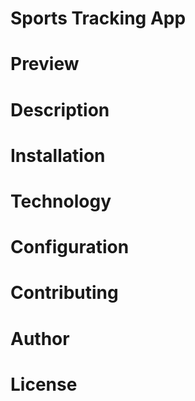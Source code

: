# Sports Tracking App

# Preview

# Description

# Installation

# Technology

# Configuration

# Contributing 

# Author

# License 
